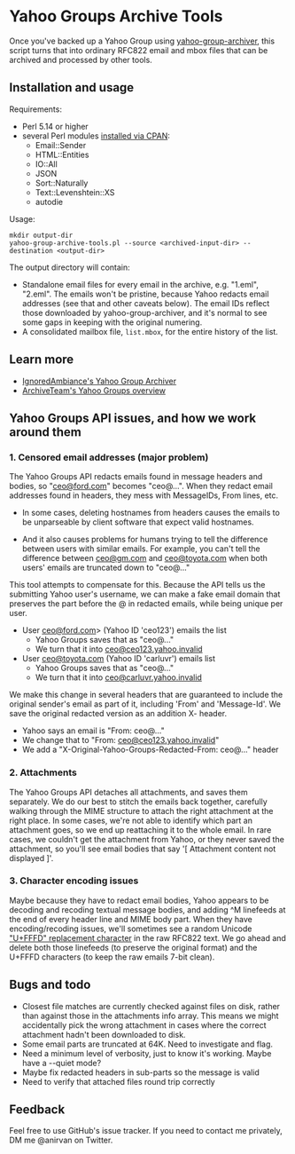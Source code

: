 # Yahoo Groups Archive Tools

Once you've backed up a Yahoo Group using
[yahoo-group-archiver](https://github.com/IgnoredAmbience/yahoo-group-archiver),
this script turns that into ordinary RFC822 email and mbox files that
can be archived and processed by other tools.

## Installation and usage

Requirements:

* Perl 5.14 or higher
* several Perl modules [installed via CPAN](https://foswiki.org/Support.HowToInstallCpanModules):
  - Email::Sender
  - HTML::Entities
  - IO::All
  - JSON
  - Sort::Naturally
  - Text::Levenshtein::XS
  - autodie

Usage:

```
mkdir output-dir
yahoo-group-archive-tools.pl --source <archived-input-dir> --destination <output-dir>
```

The output directory will contain:

* Standalone email files for every email in the archive, e.g. "1.eml",
  "2.eml". The emails won't be pristine, because Yahoo redacts email
  addresses (see that and other caveats below). The email IDs reflect
  those downloaded by yahoo-group-archiver, and it's normal to see
  some gaps in keeping with the original numering.
* A consolidated mailbox file, `list.mbox`, for the entire history of
  the list.

## Learn more

* [IgnoredAmbiance's Yahoo Group Archiver](https://github.com/IgnoredAmbience/yahoo-group-archiver)
* [ArchiveTeam's Yahoo Groups overview](https://www.archiveteam.org/index.php?title=Yahoo!_Groups)

## Yahoo Groups API issues, and how we work around them

### 1. Censored email addresses (major problem)

The Yahoo Groups API redacts emails found in message headers and
bodies, so "ceo@ford.com" becomes "ceo@...". When they redact email
addresses found in headers, they mess with MessageIDs, From lines,
etc.

* In some cases, deleting hostnames from headers causes the emails to
  be unparseable by client software that expect valid hostnames.

* And it also causes problems for humans trying to tell the difference
  between users with similar emails. For example, you can't tell the
  difference between ceo@gm.com and ceo@toyota.com when both users'
  emails are truncated down to "ceo@..."

This tool attempts to compensate for this. Because the API tells us
the submitting Yahoo user's username, we can make a fake email domain
that preserves the part before the @ in redacted emails, while being
unique per user.

* User ceo@ford.com> (Yahoo ID 'ceo123') emails the list
    * Yahoo Groups saves that as "ceo@..."
    * We turn that it into ceo@ceo123.yahoo.invalid
* User ceo@toyota.com (Yahoo ID 'carluvr') emails list
    * Yahoo Groups saves that as "ceo@..."
    * We turn that it into ceo@carluvr.yahoo.invalid

We make this change in several headers that are guaranteed to include
the original sender's email as part of it, including 'From' and
'Message-Id'. We save the original redacted version as an addition X-
header.

* Yahoo says an email is "From: ceo@..."
* We change that to "From: ceo@ceo123.yahoo.invalid"
* We add a "X-Original-Yahoo-Groups-Redacted-From: ceo@..." header

### 2. Attachments

The Yahoo Groups API detaches all attachments, and saves them
separately. We do our best to stitch the emails back together,
carefully walking through the MIME structure to attach the right
attachment at the right place. In some cases, we're not able to
identify which part an attachment goes, so we end up reattaching it to
the whole email. In rare cases, we couldn't get the attachment from
Yahoo, or they never saved the attachment, so you'll see email bodies
that say '[ Attachment content not displayed ]'.

### 3. Character encoding issues

Maybe because they have to redact email bodies, Yahoo appears to be
decoding and recoding textual message bodies, and adding ^M linefeeds
at the end of every header line and MIME body part. When they have
encoding/recoding issues, we'll sometimes see a random Unicode
["U+FFFD" replacement
character](https://en.wikipedia.org/wiki/Specials_(Unicode_block)) in
the raw RFC822 text. We go ahead and delete both those linefeeds (to
preserve the original format) and the U+FFFD characters (to keep the
raw emails 7-bit clean).

## Bugs and todo

* Closest file matches are currently checked against files on disk,
  rather than against those in the attachments info array. This means
  we might accidentally pick the wrong attachment in cases where the
  correct attachment hadn't been downloaded to disk.
* Some email parts are truncated at 64K. Need to investigate and flag.
* Need a minimum level of verbosity, just to know it's working. Maybe
  have a --quiet mode?
* Maybe fix redacted headers in sub-parts so the message is valid
* Need to verify that attached files round trip correctly

## Feedback

Feel free to use GitHub's issue tracker. If you need to contact me
privately, DM me @anirvan on Twitter.
